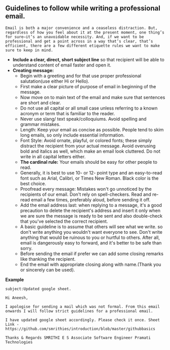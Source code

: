 ## Guidelines to follow while writing a professional email.

```
Email is both a major convenience and a ceaseless distraction. But,
regardless of how you feel about it at the present moment, one thing’s
for sure—it’s an unavoidable necessity. And, if we want to be
professional and get a point across in a way that’s clear, that’s
efficient, there are a few different etiquette rules we want to make
sure to keep in mind.
```
- **Include a clear, direct, short subject line** so that recipient will
be able to understand content of email faster and open it.
- **Creating message:**
  - Begin with a greeting and for that use proper
professional salutation(use either Hi or Hello).
  - First make a clear
picture of purpose of email in beginning of the message.
  - Now move on to main text of the email and make sure that sentences are short and
clear. 
  - Do not use all capital or all small case unless referring to a
known acronym or term that is familiar to the reader.
  - Never use slang/
text speak/colloquiums. Avoid spelling and grammar mistakes.
  - Length: Keep your email as concise as possible. People tend to skim long
emails, so only include essential information.
  - Font Style: Avoid
ornate, playful, or colored fonts; these simply distract the recipient
from your actual message. Avoid overusing bold and italics as well,
which make an email look cluttered. Do not write in all capital letters
either.
  - **The cardinal rule:** Your emails should be easy for other people
to read. 
  - Generally, it is best to use 10- or 12- point type and an
easy-to-read font such as Arial, Calibri, or Times New Roman. Black
color is the best choice.
  - Proofread every message: Mistakes won't
go unnoticed by the recipients of our email. Don't rely on
spell-checkers. Read and re-read email a few times, preferably aloud,
before sending it off.
  - Add the email address last: when replying to
a message, it's a good precaution to delete the recipient's address and
insert it only when we are sure the message is ready to be sent and also
double-check that you've selected the correct recipient.
  - A basic
guideline is to assume that others will see what we write. so don't
write anything you wouldn't want everyone to see. Don't write anything
that would be ruinous to you or hurtful to others. After all, email is
dangerously easy to forward, and it's better to be safe than sorry.
  - Before sending the email if prefer we can add some closing remarks like
thanking the recipient.
  - End the email with appropriate closing
along with name.(Thank you or sincerely can be used).

**Example**
```
subject:Updated google sheet.

Hi Aneesh,

I apologise for sending a mail which was not formal. From this email
onwards I will follow strict guidelines for a professional email.

I have updated google sheet accordingly. Please check it once. Sheet
Link -
https://github.com/smrithies/introduction/blob/master/githubbasics

Thanks & Regards SMRITHI E S Associate Software Engineer Pramati
Technologies
```

